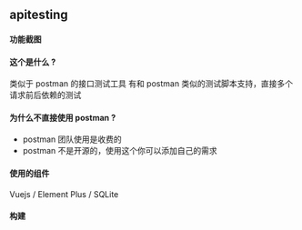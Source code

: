 ## apitesting

#### 功能截图

#### 这个是什么 ?

类似于 postman 的接口测试工具
有和 postman 类似的测试脚本支持，直接多个请求前后依赖的测试

#### 为什么不直接使用 postman ?

- postman 团队使用是收费的
- postman 不是开源的，使用这个你可以添加自己的需求

#### 使用的组件

Vuejs / Element Plus / SQLite

#### 构建

